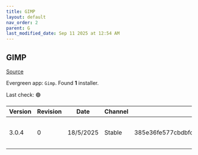 ```yaml
---
title: GIMP
layout: default
nav_order: 2
parent: G
last_modified_date: Sep 11 2025 at 12:54 AM
---
```


## GIMP

[Source](https://www.gimp.org/)

Evergreen app: `Gimp`. Found **1** installer.

Last check: 🟢

| Version | Revision | Date      | Channel | Sha256                                                           | URI                                                                                                                                              |
| ------- | -------- | --------- | ------- | ---------------------------------------------------------------- | ------------------------------------------------------------------------------------------------------------------------------------------------ |
| 3.0.4   | 0        | 18/5/2025 | Stable  | 385e36fe577cbdbfc71ba79d6c046d6f4eaabc01effd7f067bf15fd98410b2a1 | [https://gimp.mirrors.hoobly.com/gimp/v3.0/windows/gimp-3.0.4-setup.exe](https://gimp.mirrors.hoobly.com/gimp/v3.0/windows/gimp-3.0.4-setup.exe) |

